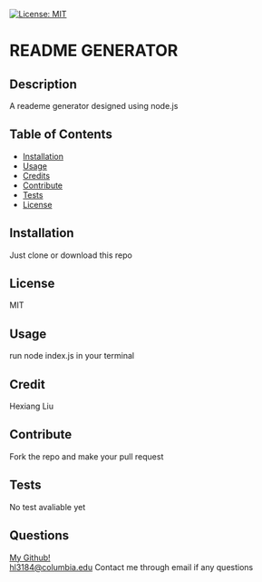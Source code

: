 [![License: MIT](https://img.shields.io/badge/License-MIT-yellow.svg)](https://opensource.org/licenses/MIT)
 # README GENERATOR 
## Description 
 A reademe generator designed using node.js 
## Table of Contents 
 * [Installation](#installation) 
 * [Usage](#usage) 
 * [Credits](#credits) 
 * [Contribute](#Contribute) 
* [Tests](#Tests) 
 * [License](#license) 
## Installation 
 Just clone or download this repo 
## License 
 MIT 
## Usage 
 run node index.js in your terminal 
## Credit 
 Hexiang Liu 
## Contribute 
 Fork the repo and make your pull request 
## Tests 
 No test avaliable yet 
## Questions 
 [My Github!](https://github.com/HexiangLiu) <br>hl3184@columbia.edu  Contact me through email if any questions